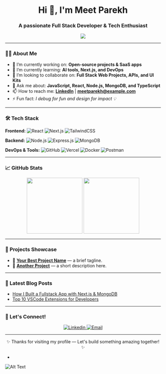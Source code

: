<h1 align="center">Hi 👋, I'm Meet Parekh</h1>
<h3 align="center">A passionate Full Stack Developer & Tech Enthusiast</h3>

<p align="center">
  <img src="https://readme-typing-svg.herokuapp.com?font=Fira+Code&pause=1000&color=36BCF7&vCenter=true&width=435&lines=Welcome+to+my+GitHub+Profile!;I+love+building+cool+stuff+%F0%9F%92%BB;Let%27s+collaborate+and+create+something+awesome+%F0%9F%92%A1" />
</p>

---

### 👨‍💻 About Me

- 🔭 I’m currently working on: **Open-source projects & SaaS apps**
- 🌱 I’m currently learning: **AI tools, Next.js, and DevOps**
- 👯 I’m looking to collaborate on: **Full Stack Web Projects, APIs, and UI Kits**
- 💬 Ask me about: **JavaScript, React, Node.js, MongoDB, and TypeScript**
- 📫 How to reach me: **[LinkedIn](https://www.linkedin.com/in/YOURUSERNAME)** | **meetparekh@example.com**
- ⚡ Fun fact: *I debug for fun and design for impact 💡*

---

### 🛠️ Tech Stack

**Frontend:**
![React](https://img.shields.io/badge/-React-61DAFB?style=flat-square&logo=react&logoColor=white)
![Next.js](https://img.shields.io/badge/-Next.js-black?style=flat-square&logo=next.js)
![TailwindCSS](https://img.shields.io/badge/-Tailwind-38B2AC?style=flat-square&logo=tailwind-css)

**Backend:**
![Node.js](https://img.shields.io/badge/-Node.js-339933?style=flat-square&logo=node.js&logoColor=white)
![Express.js](https://img.shields.io/badge/-Express-black?style=flat-square&logo=express)
![MongoDB](https://img.shields.io/badge/-MongoDB-4EA94B?style=flat-square&logo=mongodb)

**DevOps & Tools:**
![GitHub](https://img.shields.io/badge/-GitHub-181717?style=flat-square&logo=github)
![Vercel](https://img.shields.io/badge/-Vercel-000?style=flat-square&logo=vercel)
![Docker](https://img.shields.io/badge/-Docker-2496ED?style=flat-square&logo=docker)
![Postman](https://img.shields.io/badge/-Postman-F3682F?style=flat-square&logo=postman)

---

### 📈 GitHub Stats

<p align="center">
  <img src="https://github-readme-stats.vercel.app/api?username=meetparekh123&show_icons=true&theme=radical" height="180"/>
  <img src="https://github-readme-stats.vercel.app/api/top-langs/?username=meetparekh123&layout=compact&theme=radical" height="180"/>
</p>

---

### 🚀 Projects Showcase

- 🔗 [**Your Best Project Name**](https://github.com/yourusername/yourproject) — a brief tagline.
- 🔗 [**Another Project**](https://github.com/yourusername/anotherproject) — a short description here.

---

### 📝 Latest Blog Posts

<!-- BLOG-POST-LIST:START -->
- [How I Built a Fullstack App with Next.js & MongoDB](#)
- [Top 10 VSCode Extensions for Developers](#)
<!-- BLOG-POST-LIST:END -->

---

### 💬 Let's Connect!

<p align="center">
  <a href="https://www.linkedin.com/in/YOURUSERNAME/" target="_blank">
    <img alt="Linkedin" src="https://img.shields.io/badge/LinkedIn-blue?style=for-the-badge&logo=linkedin">
  </a>
  <a href="mailto:meetparekh@example.com">
    <img alt="Email" src="https://img.shields.io/badge/Email-D14836?style=for-the-badge&logo=gmail&logoColor=white" />
  </a>
</p>

---

<p align="center">✨ Thanks for visiting my profile — Let's build something amazing together! ✨</p>

- 
 ![Alt Text](https://media4.giphy.com/media/v1.Y2lkPTc5MGI3NjExZ3U0a2xmdTI1ZnhsNjQxdWNrbnM1bzIwZzhscW5yMDZmY2c4aHJudSZlcD12MV9pbnRlcm5hbF9naWZfYnlfaWQmY3Q9Zw/jzHFPlw89eTqU/giphy.gif)

<!---
ninjaparekh25/ninjaparekh25 is a ✨ special ✨ repository because its `README.md` (this file) appears on your GitHub profile.
You can click the Preview link to take a look at your changes.
--->

